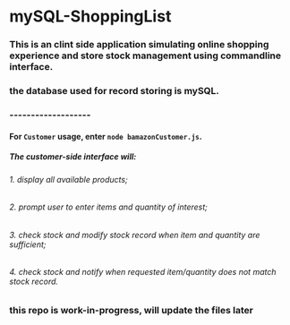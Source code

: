 # mySQL-ShoppingList

### This is an clint side application simulating online shopping experience and store stock management using commandline interface.
### the database used for record storing is mySQL.
###
###
### -------------------
#### For `Customer` usage, enter `node bamazonCustomer.js`.
##### The customer-side interface will:
###
######     1. display all available products;
######    2. prompt user to enter items and quantity of interest;
######    3. check stock and modify stock record when item and quantity are sufficient;
######     4. check stock and notify when requested item/quantity does not match stock record.
###
###



### this repo is work-in-progress, will update the files later
